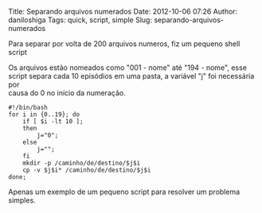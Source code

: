 Title: Separando arquivos numerados
Date: 2012-10-06 07:26
Author: daniloshiga
Tags: quick, script, simple
Slug: separando-arquivos-numerados

Para separar por volta de 200 arquivos numeros, fiz um pequeno shell
script

Os arquivos estão nomeados como "001 - nome" até "194 - nome", esse
script separa cada 10 episódios em uma pasta, a variável "j" foi
necessária por  
causa do 0 no início da numeração.

    #!/bin/bash
    for i in {0..19}; do
        if [ $i -lt 10 ];
        then
            j="0";
        else
            j="";
        fi
        mkdir -p /caminho/de/destino/$j$i
        cp -v $j$i* /caminho/de/destino/$j$i
    done;

Apenas um exemplo de um pequeno script para resolver um problema
simples.
